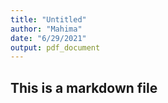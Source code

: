 ```yaml
---
title: "Untitled"
author: "Mahima"
date: "6/29/2021"
output: pdf_document
---
```




## This is a markdown file

